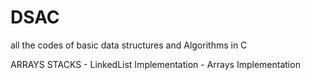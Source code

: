 # DSAC
all the codes of basic data structures and Algorithms in C

ARRAYS
STACKS
    - LinkedList Implementation 
    - Arrays Implementation
